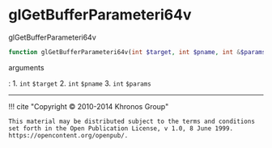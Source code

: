 # glGetBufferParameteri64v
glGetBufferParameteri64v

```php
function glGetBufferParameteri64v(int $target, int $pname, int &$params) : void
```



arguments

:    1. `int` `$target` 
    2. `int` `$pname` 
    3. `int` `$params` 



---
     

!!! cite "Copyright © 2010-2014 Khronos Group"

    This material may be distributed subject to the terms and conditions set forth in the Open Publication License, v 1.0, 8 June 1999. https://opencontent.org/openpub/.